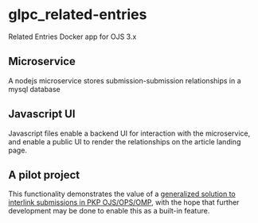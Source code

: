 # glpc_related-entries
Related Entries Docker app for OJS 3.x

## Microservice
A nodejs microservice stores submission-submission relationships in a mysql database

## Javascript UI
Javascript files enable a backend UI for interaction with the microservice, and enable a public UI to render the relationships on the article landing page.

## A pilot project
This functionality demonstrates the value of a [generalized solution to interlink submissions in PKP OJS/OPS/OMP](https://forum.pkp.sfu.ca/t/interlinking-submissions-preprints-reviews-related-submissions/73783), with the hope that further development may be done to enable this as a built-in feature.
